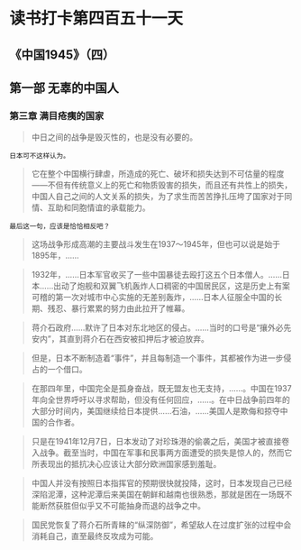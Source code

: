 # 读书打卡第四百五十一天
## 《中国1945》（四）
## 第一部 无辜的中国人
### 第三章 满目疮痍的国家

> 中日之间的战争是毁灭性的，也是没有必要的。
```
日本可不这样认为。
```
> 它在整个中国横行肆虐，所造成的死亡、破坏和损失达到不可估量的程度——不但有传统意义上的死亡和物质毁害的损失，而且还有共性上的损失，中国人自己之间的人文关系的损失，为了求生而苦苦挣扎压垮了国家对于同情、互助和同胞情谊的承载能力。
```
最后这一句，应该是恰恰相反吧？
```
> 这场战争形成高潮的主要战斗发生在1937～1945年，但也可以说是始于1895年，……

> 1932年，……日本军官收买了一些中国暴徒去殴打这五个日本僧人。……日本……出动了炮舰和双翼飞机轰炸人口稠密的中国居民区，这是历史上有案可稽的第一次对城市中心实施的无差别轰炸，……日本人征服全中国的长期、残忍、暴行累累的努力由此拉开了帷幕。

> 蒋介石政府……默许了日本对东北地区的侵占。……当时的口号是“攘外必先安内”，其直到蒋介石在西安被扣押后才被迫放弃。

> 但是，日本不断制造着“事件”，并且每制造一个事件，其都被作为进一步侵占的一个借口。

> 在那四年里，中国完全是孤身奋战，既无盟友也无支持，……。中国在1937年向全世界呼吁以寻求帮助，但没有任何回应，……。在中日战争前四年的大部分时间内，美国继续给日本提供……石油，……美国人是欺侮和掠夺中国的合作者。

> 只是在1941年12月7日，日本发动了对珍珠港的偷袭之后，美国才被直接卷入战争。截至当时，中国在军事和民事两方面遭受的损失是惊人的，然而它所表现出的抵抗决心应该让大部分欧洲国家感到羞耻。

> 中国人并没有按照日本指挥官的预期很快就投降，这时，日本发现自己已经深陷泥潭，这种泥潭后来美国在朝鲜和越南也很熟悉，那就是困在一场既不能断然获胜但似乎又不可能抽身而退的战争之中。

> 国民党恢复了蒋介石所青睐的“纵深防御”，希望敌人在过度扩张的过程中会消耗自己，直至最终反攻成为可能。